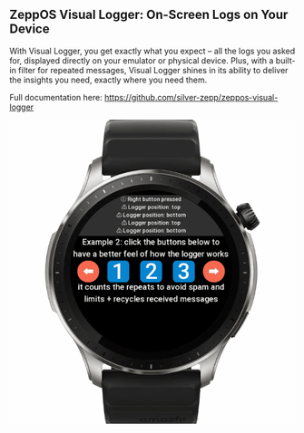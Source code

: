 ## ZeppOS Visual Logger: On-Screen Logs on Your Device
With Visual Logger, you get exactly what you expect – all the logs you asked for, displayed directly on your emulator or physical device. Plus, with a built-in filter for repeated messages, Visual Logger shines in its ability to deliver the insights you need, exactly where you need them.

Full documentation here: https://github.com/silver-zepp/zeppos-visual-logger

![](https://github.com/silver-zepp/zeppos-visual-logger/blob/master/assets/vislog-spam-prevention.gif?raw=true)

